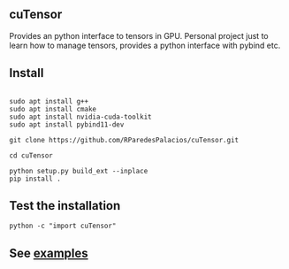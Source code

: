 
## cuTensor

Provides an python interface to tensors in GPU. 
Personal project just to learn how to manage tensors, provides a python interface with pybind etc.

## Install

```console

sudo apt install g++
sudo apt install cmake
sudo apt install nvidia-cuda-toolkit
sudo apt install pybind11-dev 

git clone https://github.com/RParedesPalacios/cuTensor.git

cd cuTensor

python setup.py build_ext --inplace 
pip install .

```

## Test the installation
```console
python -c "import cuTensor"

```

## See [examples](examples/)
